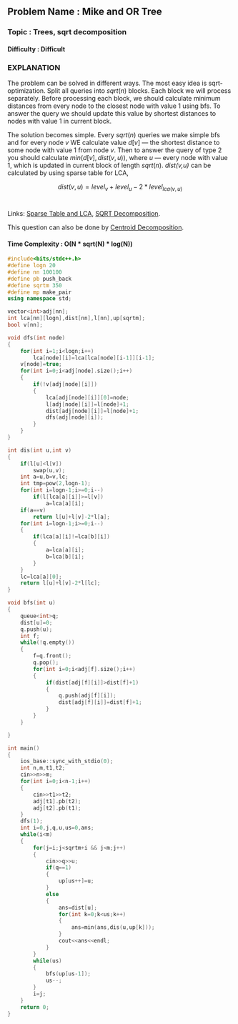 ## Problem Name : Mike and OR Tree

### Topic : Trees, sqrt decomposition

#### Difficulty : Difficult

### EXPLANATION

The problem can be solved in different ways. The most easy idea is sqrt-optimization. Split all queries into *sqrt*(*n*) blocks. Each block we will process separately. Before processing each block, we should calculate minimum distances from every node to the closest node with value 1 using bfs. To answer the query we should update this value by shortest distances to nodes with value 1 in current block.

The solution becomes simple. Every *sqrt*(*n*) queries we make simple bfs and for every node *v* WE calculate value *d*[*v*] — the shortest distance to some node with value 1 from node *v*. Then to answer the query of type 2 you should calculate *min*(*d*[*v*], *dist*(*v*, *u*)), where *u* — every node with value 1, which is updated in current block of length *sqrt*(*n*). *dist(v,u)* can be calculated by using sparse table for LCA, <br>

$$dist(v,u) = level_v + level_u - 2*level_{lca(v,u)}$$<br>

Links: <a href="https://www.topcoder.com/community/data-science/data-science-tutorials/range-minimum-query-and-lowest-common-ancestor/">Sparse Table and LCA</a>, <a href="https://www.quora.com/How-does-the-technique-of-sqrt-N-decomposition-work-and-in-what-kind-of-problems-is-it-useful">SQRT Decomposition</a>.<br>

This question can also be done by <a href="https://threads-iiith.quora.com/Centroid-Decomposition-of-a-Tree">Centroid Decomposition</a>.

#### Time Complexity : O(N * sqrt(N) * log(N))

```c++
#include<bits/stdc++.h>
#define logn 20
#define nn 100100
#define pb push_back
#define sqrtm 350
#define mp make_pair
using namespace std;

vector<int>adj[nn];
int lca[nn][logn],dist[nn],l[nn],up[sqrtm];
bool v[nn];

void dfs(int node)
{
    for(int i=1;i<logn;i++)
        lca[node][i]=lca[lca[node][i-1]][i-1];
    v[node]=true;
    for(int i=0;i<adj[node].size();i++)
    {
        if(!v[adj[node][i]])
        {
            lca[adj[node][i]][0]=node;
            l[adj[node][i]]=l[node]+1;
            dist[adj[node][i]]=l[node]+1;
            dfs(adj[node][i]);
        }
    }
}

int dis(int u,int v)
{
    if(l[u]<l[v])
        swap(u,v);
    int a=u,b=v,lc;
    int tmp=pow(2,logn-1);
    for(int i=logn-1;i>=0;i--)
        if(l[lca[a][i]]>=l[v])
            a=lca[a][i];
    if(a==v)
        return l[u]+l[v]-2*l[a];
    for(int i=logn-1;i>=0;i--)
    {
        if(lca[a][i]!=lca[b][i])
        {
            a=lca[a][i];
            b=lca[b][i];
        }
    }
    lc=lca[a][0];
    return l[u]+l[v]-2*l[lc];
}

void bfs(int u)
{
    queue<int>q;
    dist[u]=0;
    q.push(u);
    int f;
    while(!q.empty())
    {
        f=q.front();
        q.pop();
        for(int i=0;i<adj[f].size();i++)
        {
            if(dist[adj[f][i]]>dist[f]+1)
            {
                q.push(adj[f][i]);
                dist[adj[f][i]]=dist[f]+1;
            }
        }
    }

}

int main()
{
    ios_base::sync_with_stdio(0);
    int n,m,t1,t2;
    cin>>n>>m;
    for(int i=0;i<n-1;i++)
    {
        cin>>t1>>t2;
        adj[t1].pb(t2);
        adj[t2].pb(t1);
    }
    dfs(1);
    int i=0,j,q,u,us=0,ans;
    while(i<m)
    {
        for(j=i;j<sqrtm+i && j<m;j++)
        {
            cin>>q>>u;
            if(q==1)
            {
                up[us++]=u;
            }
            else
            {
                ans=dist[u];
                for(int k=0;k<us;k++)
                {
                    ans=min(ans,dis(u,up[k]));
                }
                cout<<ans<<endl;
            }
        }
        while(us)
        {
            bfs(up[us-1]);
            us--;
        }
        i=j;
    }
    return 0;
}
```